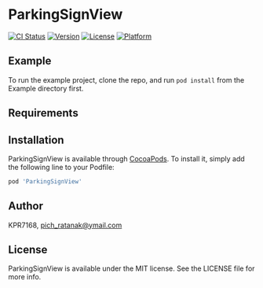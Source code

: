 # ParkingSignView

[![CI Status](https://img.shields.io/travis/KPR7168/ParkingSignView.svg?style=flat)](https://travis-ci.org/KPR7168/ParkingSignView)
[![Version](https://img.shields.io/cocoapods/v/ParkingSignView.svg?style=flat)](https://cocoapods.org/pods/ParkingSignView)
[![License](https://img.shields.io/cocoapods/l/ParkingSignView.svg?style=flat)](https://cocoapods.org/pods/ParkingSignView)
[![Platform](https://img.shields.io/cocoapods/p/ParkingSignView.svg?style=flat)](https://cocoapods.org/pods/ParkingSignView)

## Example

To run the example project, clone the repo, and run `pod install` from the Example directory first.

## Requirements

## Installation

ParkingSignView is available through [CocoaPods](https://cocoapods.org). To install
it, simply add the following line to your Podfile:

```ruby
pod 'ParkingSignView'
```

## Author

KPR7168, pich_ratanak@ymail.com

## License

ParkingSignView is available under the MIT license. See the LICENSE file for more info.
